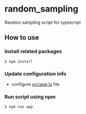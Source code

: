 # random_sampling
Random sampling script for typescript


## How to use

### Install related packages
```shall
$ npm install
```
### Update configuration info
- configure [src/app.ts](./src/app.ts) file 

### Run script using npm
```shall
$ npm run app
```
